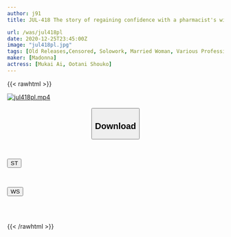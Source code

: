 ```yaml
---
author: j91
title: JUL-418 The story of regaining confidence with a pharmacist's wife who always prescribes ED medication with a smile. I, who can't get an erection, with the pharmacist's wife. Ai Mukai.

url: /was/jul418pl
date: 2020-12-25T23:45:00Z
image: "jul418pl.jpg"
tags: [Old Releases,Censored, Solowork, Married Woman, Various Professions, Affair, Slender, Mature Woman, Digital Mosaic	]
maker: [Madonna]
actress: [Mukai Ai, Ootani Shouko]
---
```



{{< rawhtml >}}

<div class="video" data-videoid="zGeW3WdqOycpvo">
    <a href="javascript:;">
        <img src="/was/jul418pl/jul418pl.jpg" width="WIDTH" height="HEIGHT" alt="jul418pl.mp4" loading="lazy">
    </a>
</div>

<script type="text/javascript" src="https://j91.asia/asset/on-demand-st.js"></script>

<br>
  <link rel="stylesheet" href="https://j91.asia/asset/bs5.css">
  
  <center>
  <button class="btn btn-primary" type="button" data-bs-toggle="collapse" data-bs-target=".multi-collapse" aria-expanded="false" aria-controls="multiCollapseExample1 multiCollapseExample2"><h2>Download</h2></button></center>
</p>
<div class="row">
  <div class="col">
    <div class="collapse multi-collapse" id="multiCollapseExample1">
      <div class="card card-body">
	      	      <br>
<div class="buttons">  
<p><a href="https://streamtape.to/v/zGeW3WdqOycpvo" target="_blank"><button class="btn-hover color-3"><i class="fa fa-download"></i> ST</button></a></p></div>
    </div>
  </div>
</div>
  <div class="col">
    <div class="collapse multi-collapse" id="multiCollapseExample2">
      <div class="card card-body">
	      <br>
<div class="buttons">
<p><a href="https://wolfstream.tv/wygcfcw2ut4x" target="_blank"><button class="btn-hover color-8"><i class="fa fa-download"></i> WS</button></a></p></div>
<br><br>
      </div>
    </div>
  </div>
</div>

{{< /rawhtml >}}